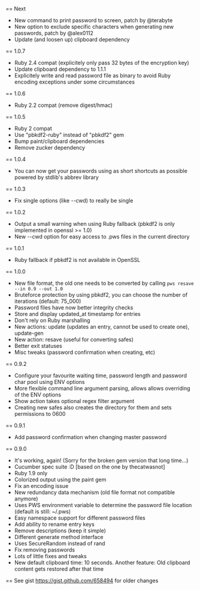 == Next
* New command to print password to screen, patch by @terabyte
* New option to exclude specific characters when generating new passwords, patch by @alex0112
* Update (and loosen up) clipboard dependency

== 1.0.7
* Ruby 2.4 compat (explicitely only pass 32 bytes of the encryption key)
* Update clipboard dependency to 1.1.1
* Explicitely write and read password file as binary to avoid Ruby encoding exceptions under some circumstances

== 1.0.6
* Ruby 2.2 compat (remove digest/hmac)

== 1.0.5
* Ruby 2 compat
* Use "pbkdf2-ruby" instead of "pbkdf2" gem
* Bump paint/clipboard dependencies
* Remove zucker dependency

== 1.0.4
* You can now get your passwords using as short shortcuts as possible powered by stdlib's abbrev library

== 1.0.3
* Fix single options (like --cwd) to really be single

== 1.0.2
* Output a small warning when using Ruby fallback (pbkdf2 is only implemented in openssl >= 1.0)
* New --cwd option for easy access to .pws files in the current directory

== 1.0.1
* Ruby fallback if pbkdf2 is not available in OpenSSL

== 1.0.0
* New file format, the old one needs to be  converted by calling `pws resave --in 0.9 --out 1.0`
* Bruteforce protection by using pbkdf2, you can choose the number of iterations (default: 75_000)
* Password files have now better integrity checks
* Store and display updated_at timestamp for entries
* Don't rely on Ruby marshalling
* New actions: update (updates an entry, cannot be used to create one), update-gen
* New action: resave (useful for converting safes)
* Better exit statuses
* Misc tweaks (password confirmation when creating, etc)

== 0.9.2
* Configure your favourite waiting time, password length and password char pool using ENV options
* More flexible command line argument parsing, allows allows overriding of the ENV options
* Show action takes optional regex filter argument
* Creating new safes also creates the directory for them and sets permissions to 0600

== 0.9.1
* Add password confirmation when changing master password

== 0.9.0
* It's working, again! (Sorry for the broken gem version that long time...)
* Cucumber spec suite :D [based on the one by thecatwasnot]
* Ruby 1.9 only
* Colorized output using the paint gem
* Fix an encoding issue
* New redundancy data mechanism (old file format not compatible anymore)
* Uses PWS environment variable to determine the password file location (default is still: ~/.pws)
* Easy namespace support for different password files
* Add ability to rename entry keys
* Remove descriptions (keep it simple)
* Different generate method interface
* Uses SecureRandom instead of rand
* Fix removing passwords
* Lots of little fixes and tweaks
* New default clipboard time: 10 seconds. Another feature: Old clipboard content gets restored after that time

== See gist https://gist.github.com/658494 for older changes
